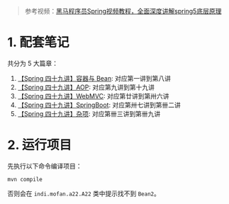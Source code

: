 > 参考视频：[黑马程序员Spring视频教程，全面深度讲解spring5底层原理](https://www.bilibili.com/video/BV1P44y1N7QG)

# 1. 配套笔记

共分为 5 大篇章：

1. [【Spring 四十九讲】容器与 Bean](https://mofan212.github.io/posts/Spring-Forty-Nine-Lectures-Container-And-Bean/): 对应第一讲到第八讲
2. [【Spring 四十九讲】AOP](https://mofan212.github.io/posts/Spring-Forty-Nine-Lectures-AOP/): 对应第九讲到第十九讲
3. [【Spring 四十九讲】WebMVC](https://mofan212.github.io/posts/Spring-Forty-Nine-Lectures-MVC/): 对应第廿讲到第卅六讲
4. [【Spring 四十九讲】SpringBoot](https://mofan212.github.io/posts/Spring-Forty-Nine-Lectures-Spring-Boot/): 对应第卅七讲到第卌二讲
5. [【Spring 四十九讲】杂项](https://mofan212.github.io/posts/Spring-Forty-Nine-Lectures-Sundry/): 对应第卌三讲到第卌九讲

# 2. 运行项目

先执行以下命令编译项目：

```shell
mvn compile
```

否则会在 `indi.mofan.a22.A22` 类中提示找不到 `Bean2`。